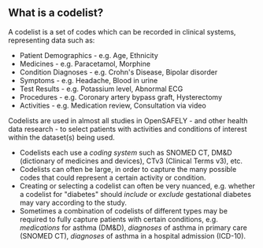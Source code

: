 ## What is a codelist?

A codelist is a set of codes which can be recorded in clinical systems, representing data such as:

* Patient Demographics - e.g. Age, Ethnicity
* Medicines - e.g. Paracetamol, Morphine
* Condition Diagnoses - e.g. Crohn's Disease, Bipolar disorder
* Symptoms - e.g. Headache, Blood in urine
* Test Results - e.g. Potassium level, Abnormal ECG
* Procedures - e.g. Coronary artery bypass graft, Hysterectomy
* Activities - e.g. Medication review, Consultation via video

Codelists are used in almost all studies in OpenSAFELY - and other health data research -
to select patients with activities and conditions of interest within the dataset(s) being used.

* Codelists each use a _coding system_ such as SNOMED CT, DM&D (dictionary of medicines and devices), CTv3 (Clinical Terms v3), etc.
* Codelists can often be large, in order to capture the many possible codes that could represent a certain activity or condition.
* Creating or selecting a codelist can often be very nuanced, e.g. whether a codelist for "diabetes" should _include_ or _exclude_ gestational diabetes may vary according to the study.
* Sometimes a combination of codelists of different types may be required to fully capture patients with certain conditions, e.g. _medications_ for asthma (DM&D), _diagnoses_ of asthma in primary care (SNOMED CT), _diagnoses_ of asthma in a hospital admission (ICD-10).

